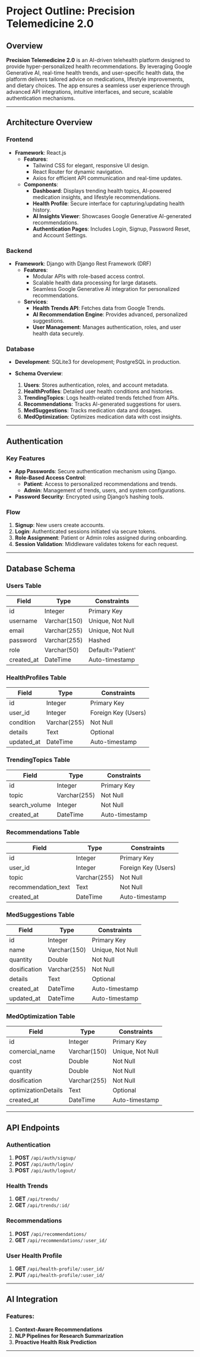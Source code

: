 # Project Outline: Precision Telemedicine 2.0

## Overview
**Precision Telemedicine 2.0** is an AI-driven telehealth platform designed to provide hyper-personalized health recommendations. By leveraging Google Generative AI, real-time health trends, and user-specific health data, the platform delivers tailored advice on medications, lifestyle improvements, and dietary choices. The app ensures a seamless user experience through advanced API integrations, intuitive interfaces, and secure, scalable authentication mechanisms.

---

## Architecture Overview

### Frontend
- **Framework**: React.js
  - **Features**:
    - Tailwind CSS for elegant, responsive UI design.
    - React Router for dynamic navigation.
    - Axios for efficient API communication and real-time updates.
  - **Components**:
    - **Dashboard**: Displays trending health topics, AI-powered medication insights, and lifestyle recommendations.
    - **Health Profile**: Secure interface for capturing/updating health history.
    - **AI Insights Viewer**: Showcases Google Generative AI-generated recommendations.
    - **Authentication Pages**: Includes Login, Signup, Password Reset, and Account Settings.

### Backend
- **Framework**: Django with Django Rest Framework (DRF)
  - **Features**:
    - Modular APIs with role-based access control.
    - Scalable health data processing for large datasets.
    - Seamless Google Generative AI integration for personalized recommendations.
  - **Services**:
    - **Health Trends API**: Fetches data from Google Trends.
    - **AI Recommendation Engine**: Provides advanced, personalized suggestions.
    - **User Management**: Manages authentication, roles, and user health data securely.

### Database
- **Development**: SQLite3 for development; PostgreSQL in production.

- **Schema Overview**:
  1. **Users**: Stores authentication, roles, and account metadata.
  2. **HealthProfiles**: Detailed user health conditions and histories.
  3. **TrendingTopics**: Logs health-related trends fetched from APIs.
  4. **Recommendations**: Tracks AI-generated suggestions for users.
  5. **MedSuggestions**: Tracks medication data and dosages.
  6. **MedOptimization**: Optimizes medication data with cost insights.

---

## Authentication

### Key Features
- **App Passwords**: Secure authentication mechanism using Django.
- **Role-Based Access Control**:
  - **Patient**: Access to personalized recommendations and trends.
  - **Admin**: Management of trends, users, and system configurations.
- **Password Security**: Encrypted using Django’s hashing tools.

### Flow
1. **Signup**: New users create accounts.
2. **Login**: Authenticated sessions initiated via secure tokens.
3. **Role Assignment**: Patient or Admin roles assigned during onboarding.
4. **Session Validation**: Middleware validates tokens for each request.

---

## Database Schema

### Users Table
| Field         | Type          | Constraints           |
|---------------|---------------|-----------------------|
| id            | Integer       | Primary Key           |
| username      | Varchar(150)  | Unique, Not Null      |
| email         | Varchar(255)  | Unique, Not Null      |
| password      | Varchar(255)  | Hashed                |
| role          | Varchar(50)   | Default='Patient'     |
| created_at    | DateTime      | Auto-timestamp        |

### HealthProfiles Table
| Field         | Type          | Constraints           |
|---------------|---------------|-----------------------|
| id            | Integer       | Primary Key           |
| user_id       | Integer       | Foreign Key (Users)   |
| condition     | Varchar(255)  | Not Null              |
| details       | Text          | Optional              |
| updated_at    | DateTime      | Auto-timestamp        |

### TrendingTopics Table
| Field         | Type          | Constraints           |
|---------------|---------------|-----------------------|
| id            | Integer       | Primary Key           |
| topic         | Varchar(255)  | Not Null              |
| search_volume | Integer       | Not Null              |
| created_at    | DateTime      | Auto-timestamp        |

### Recommendations Table
| Field              | Type          | Constraints           |
|--------------------|---------------|-----------------------|
| id                 | Integer       | Primary Key           |
| user_id            | Integer       | Foreign Key (Users)   |
| topic              | Varchar(255)  | Not Null              |
| recommendation_text| Text          | Not Null              |
| created_at         | DateTime      | Auto-timestamp        |

### MedSuggestions Table
| Field         | Type          | Constraints           |
|---------------|---------------|-----------------------|
| id            | Integer       | Primary Key           |
| name          | Varchar(150)  | Unique, Not Null      |
| quantity      | Double        | Not Null              |
| dosification  | Varchar(255)  | Not Null              |
| details       | Text          | Optional              |
| created_at    | DateTime      | Auto-timestamp        |
| updated_at    | DateTime      | Auto-timestamp        |

### MedOptimization Table
| Field                | Type          | Constraints           |
|----------------------|---------------|-----------------------|
| id                   | Integer       | Primary Key           |
| comercial_name       | Varchar(150)  | Unique, Not Null      |
| cost                 | Double        | Not Null              |
| quantity             | Double        | Not Null              |
| dosification         | Varchar(255)  | Not Null              |
| optimizationDetails  | Text          | Optional              |
| created_at           | DateTime      | Auto-timestamp        |

---

## API Endpoints

### Authentication
1. **POST** `/api/auth/signup/`
2. **POST** `/api/auth/login/`
3. **POST** `/api/auth/logout/`

### Health Trends
1. **GET** `/api/trends/`
2. **GET** `/api/trends/:id/`

### Recommendations
1. **POST** `/api/recommendations/`
2. **GET** `/api/recommendations/:user_id/`

### User Health Profile
1. **GET** `/api/health-profile/:user_id/`
2. **PUT** `/api/health-profile/:user_id/`

---

## AI Integration

### Features:
1. **Context-Aware Recommendations**
2. **NLP Pipelines for Research Summarization**
3. **Proactive Health Risk Prediction**

---

